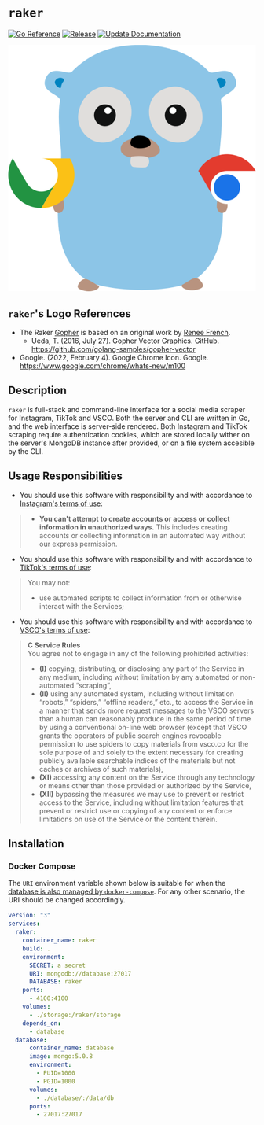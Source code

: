 # `raker`
[![Go Reference](https://pkg.go.dev/badge/github.com/AppleGamer22/raker.svg)](https://pkg.go.dev/github.com/AppleGamer22/raker) [![Release](https://github.com/AppleGamer22/raker/actions/workflows/release.yml/badge.svg)](https://github.com/AppleGamer22/raker/actions/workflows/release.yml) [![Update Documentation](https://github.com/AppleGamer22/raker/actions/workflows/tag.yml/badge.svg)](https://github.com/AppleGamer22/raker/actions/workflows/tag.yml)

<!-- [![Test](https://github.com/AppleGamer22/raker/actions/workflows/test.yml/badge.svg)](https://github.com/AppleGamer22/raker/actions/workflows/test.yml) [![CodeQL](https://github.com/AppleGamer22/raker/actions/workflows/codeql.yml/badge.svg)](https://github.com/AppleGamer22/raker/actions/workflows/codeql.yml) -->

![](assets/icons/raker.svg)

## `raker`'s Logo References
* The Raker [Gopher](https://go.dev/blog/gopher) is based on an original work by [Renee French](https://reneefrench.blogspot.com/).
	* Ueda, T. (2016, July 27). Gopher Vector Graphics. GitHub. <https://github.com/golang-samples/gopher-vector>
* Google. (2022, February 4). Google Chrome Icon. Google. <https://www.google.com/chrome/whats-new/m100>

## Description
`raker` is full-stack and command-line interface for a social media scraper for Instagram, TikTok and VSCO. Both the server and CLI are written in Go, and the web interface is server-side rendered. Both Instagram and TikTok scraping require authentication cookies, which are stored locally wither on the server's MongoDB instance after provided, or on a file system accesible by the CLI.

## Usage Responsibilities
* You should use this software with responsibility and with accordance to [Instagram's terms of use](https://help.instagram.com/581066165581870):
> * **You can't attempt to create accounts or access or collect information in unauthorized ways.**
> This includes creating accounts or collecting information in an automated way without our express permission.
* You should use this software with responsibility and with accordance to [TikTok's terms of use](https://www.tiktok.com/legal/terms-of-use):
> You may not:
> * use automated scripts to collect information from or otherwise interact with the Services;
* You should use this software with responsibility and with accordance to [VSCO's terms of use](https://vsco.co/about/terms_of_use):
> **C Service Rules**  
> You agree not to engage in any of the following prohibited activities:
> * **(I)** copying, distributing, or disclosing any part of the Service in any medium, including without limitation by any automated or non-automated “scraping”,
> * **(II)** using any automated system, including without limitation “robots,” “spiders,” “offline readers,” etc., to access the Service in a manner that sends more request messages to the VSCO servers than a human can reasonably produce in the same period of time by using a conventional on-line web browser (except that VSCO grants the operators of public search engines revocable permission to use spiders to copy materials from vsco.co for the sole purpose of and solely to the extent necessary for creating publicly available searchable indices of the materials but not caches or archives of such materials),
> * **(XI)** accessing any content on the Service through any technology or means other than those provided or authorized by the Service,
> * **(XII)** bypassing the measures we may use to prevent or restrict access to the Service, including without limitation features that prevent or restrict use or copying of any content or enforce limitations on use of the Service or the content therein.

## Installation
### Docker Compose
The `URI` environment variable shown below is suitable for when the [database is also managed by `docker-compose`](https://github.com/AppleGamer22/raker/wiki/Database#docker-compose-yaml). For any other scenario, the URI should be changed accordingly.

```yaml
version: "3"
services:
  raker:
    container_name: raker
    build: .
    environment:
      SECRET: a secret
      URI: mongodb://database:27017
      DATABASE: raker
    ports:
      - 4100:4100
    volumes:
      - ./storage:/raker/storage
    depends_on:
      - database
  database:
      container_name: database
      image: mongo:5.0.8
      environment:
        - PUID=1000
        - PGID=1000
      volumes:
        - ./database/:/data/db
      ports:
        - 27017:27017
```